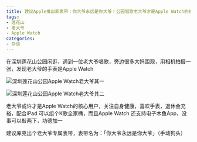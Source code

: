 ```yaml
---
title: 建议Apple推出新表带：你大爷永远是你大爷！公园唱歌老大爷才是Apple Watch的核心用户
tags:
- 莲花山
- 老大爷
- Apple Watch
categories:
- 杂谈
---
```


在深圳莲花山公园闲逛，遇到一位老大爷唱歌，旁边很多大妈围观，用相机拍摄一张，发现老大爷的手表是Apple Watch

 

![深圳莲花山公园Apple Watch老大爷其一](https://cdn.fangyuanxiaozhan.com/assets/1677128300501z5JM5kE0.png)

![深圳莲花山公园Apple Watch老大爷其二](https://cdn.fangyuanxiaozhan.com/assets/1677128294550cbjK3kCR.png)

老大爷或许才是Apple Watch的核心用户，关注自身健康，喜欢手表，退休金充裕，配合iPad 可以组个K歌全家桶，而且Apple Watch 还支持电子木鱼App，没事可以敲两下，功德加一

 

建议库克出个老大爷专属表带，表带名为：「你大爷永远是你大爷」（手动狗头）
